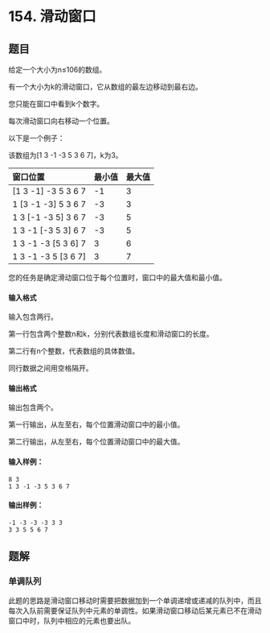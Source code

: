 # 154. 滑动窗口

## 题目

给定一个大小为n≤106的数组。

有一个大小为k的滑动窗口，它从数组的最左边移动到最右边。

您只能在窗口中看到k个数字。

每次滑动窗口向右移动一个位置。

以下是一个例子：

该数组为[1 3 -1 -3 5 3 6 7]，k为3。

|窗口位置|最小值|最大值|
|:-|:-|:-|
|[1 3 -1] -3 5 3 6 7	|-1	|3|
|1 [3 -1 -3] 5 3 6 7|	-3|	3|
|1 3 [-1 -3 5] 3 6 7|	-3|	5|
|1 3 -1 [-3 5 3] 6 7|	-3|	5|
|1 3 -1 -3 [5 3 6] 7|	3|	6|
|1 3 -1 -3 5 [3 6 7]|	3|	7|

您的任务是确定滑动窗口位于每个位置时，窗口中的最大值和最小值。

#### 输入格式

输入包含两行。

第一行包含两个整数n和k，分别代表数组长度和滑动窗口的长度。

第二行有n个整数，代表数组的具体数值。

同行数据之间用空格隔开。

#### 输出格式

输出包含两个。

第一行输出，从左至右，每个位置滑动窗口中的最小值。

第二行输出，从左至右，每个位置滑动窗口中的最大值。

#### 输入样例：

```
8 3
1 3 -1 -3 5 3 6 7
```

#### 输出样例：

```
-1 -3 -3 -3 3 3
3 3 5 5 6 7
```

## 题解

### 单调队列

此题的思路是滑动窗口移动时需要把数据加到一个单调递增或递减的队列中，而且每次入队前需要保证队列中元素的单调性。如果滑动窗口移动后某元素已不在滑动窗口中时，队列中相应的元素也要出队。
